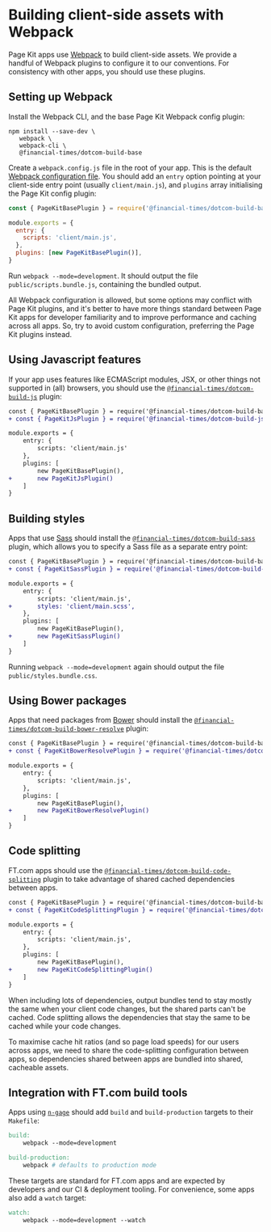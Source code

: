 # Building client-side assets with Webpack

Page Kit apps use [Webpack] to build client-side assets. We provide a handful of Webpack plugins to configure it to our conventions. For consistency with other apps, you should use these plugins.

[webpack]: https://webpack.js.org/

## Setting up Webpack

Install the Webpack CLI, and the base Page Kit Webpack config plugin:

```
npm install --save-dev \
   webpack \
   webpack-cli \
   @financial-times/dotcom-build-base
```

Create a `webpack.config.js` file in the root of your app. This is the default [Webpack configuration file]. You should add an `entry` option pointing at your client-side entry point (usually `client/main.js`), and `plugins` array initialising the Page Kit config plugin:

```js
const { PageKitBasePlugin } = require('@financial-times/dotcom-build-base')

module.exports = {
  entry: {
    scripts: 'client/main.js',
  },
  plugins: [new PageKitBasePlugin()],
}
```

Run `webpack --mode=development`. It should output the file `public/scripts.bundle.js`, containing the bundled output.

All Webpack configuration is allowed, but some options may conflict with Page Kit plugins, and it's better to have more things standard between Page Kit apps for developer familiarity and to improve performance and caching across all apps. So, try to avoid custom configuration, preferring the Page Kit plugins instead.

[webpack configuration file]: https://webpack.js.org/configuration/

## Using Javascript features

If your app uses features like ECMAScript modules, JSX, or other things not supported in (all) browsers, you should use the [`@financial-times/dotcom-build-js`](../../packages/dotcom-build-js/README.md) plugin:

```diff
const { PageKitBasePlugin } = require('@financial-times/dotcom-build-base')
+ const { PageKitJsPlugin } = require('@financial-times/dotcom-build-js')

module.exports = {
	entry: {
		scripts: 'client/main.js'
	},
	plugins: [
		new PageKitBasePlugin(),
+		new PageKitJsPlugin()
	]
}
```

## Building styles

Apps that use [Sass] should install the [`@financial-times/dotcom-build-sass`](../../packages/dotcom-build-sass/README.md) plugin, which allows you to specify a Sass file as a separate entry point:

```diff
const { PageKitBasePlugin } = require('@financial-times/dotcom-build-base')
+ const { PageKitSassPlugin } = require('@financial-times/dotcom-build-sass')

module.exports = {
	entry: {
		scripts: 'client/main.js',
+		styles: 'client/main.scss',
	},
	plugins: [
		new PageKitBasePlugin(),
+		new PageKitSassPlugin()
	]
}
```

Running `webpack --mode=development` again should output the file `public/styles.bundle.css`.

[sass]: https://sass-lang.com/

## Using Bower packages

Apps that need packages from [Bower] should install the [`@financial-times/dotcom-build-bower-resolve`](../../packages/dotcom-build-bower-resolve/README.md) plugin:

```diff
const { PageKitBasePlugin } = require('@financial-times/dotcom-build-base')
+ const { PageKitBowerResolvePlugin } = require('@financial-times/dotcom-build-bower-resolve')

module.exports = {
	entry: {
		scripts: 'client/main.js',
	},
	plugins: [
		new PageKitBasePlugin(),
+		new PageKitBowerResolvePlugin()
	]
}
```

[bower]: https://bower.io/

## Code splitting

FT.com apps should use the [`@financial-times/dotcom-build-code-splitting`](../../packages/dotcom-build-code-splitting/README.md) plugin to take advantage of shared cached dependencies between apps.

```diff
const { PageKitBasePlugin } = require('@financial-times/dotcom-build-base')
+ const { PageKitCodeSplittingPlugin } = require('@financial-times/dotcom-build-code-splitting')

module.exports = {
	entry: {
		scripts: 'client/main.js',
	},
	plugins: [
		new PageKitBasePlugin(),
+		new PageKitCodeSplittingPlugin()
	]
}
```

When including lots of dependencies, output bundles tend to stay mostly the same when your client code changes, but the shared parts can't be cached. Code splitting allows the dependencies that stay the same to be cached while your code changes.

To maximise cache hit ratios (and so page load speeds) for our users across apps, we need to share the code-splitting configuration between apps, so dependencies shared between apps are bundled into shared, cacheable assets.

## Integration with FT.com build tools

Apps using [`n-gage`](https://github.com/financial-times/n-gage) should add `build` and `build-production` targets to their `Makefile`:

```makefile
build:
	webpack --mode=development

build-production:
	webpack # defaults to production mode
```

These targets are standard for FT.com apps and are expected by developers and our CI & deployment tooling. For convenience, some apps also add a `watch` target:

```makefile
watch:
	webpack --mode=development --watch
```
